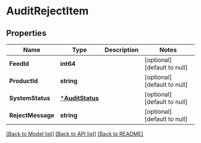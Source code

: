 # AuditRejectItem

## Properties
Name | Type | Description | Notes
------------ | ------------- | ------------- | -------------
**FeedId** | **int64** |  | [optional] [default to null]
**ProductId** | **string** |  | [optional] [default to null]
**SystemStatus** | [***AuditStatus**](AuditStatus.md) |  | [optional] [default to null]
**RejectMessage** | **string** |  | [optional] [default to null]

[[Back to Model list]](../README.md#documentation-for-models) [[Back to API list]](../README.md#documentation-for-api-endpoints) [[Back to README]](../README.md)


